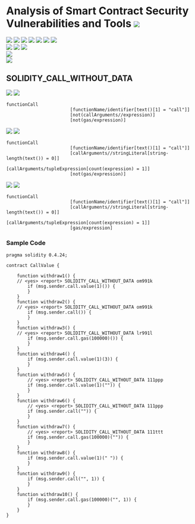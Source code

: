 # Analysis of Smart Contract Security Vulnerabilities and Tools ![](https://img.shields.io/badge/-Live-brightgreen)
![](https://img.shields.io/badge/Batch-20CYS-green) ![](https://img.shields.io/badge/Batch-UG21CYS-lightgreen) ![](https://img.shields.io/badge/Batch-PG21CYS-green) ![](https://img.shields.io/badge/Batch-UG22CYS-lightgreen) ![](https://img.shields.io/badge/Batch-PG21CYS-green) ![](https://img.shields.io/badge/Batch-PhD-darkgreen) ![](https://img.shields.io/badge/-B_RIG-darkgreen)<br/>   ![](https://img.shields.io/badge/BlockchainCourse-20CY712-green)  ![](https://img.shields.io/badge/-M.Tech_Dissertation-blue) ![](https://img.shields.io/badge/Focus-Smart_Contract_Security-yellow) <br/>
![](https://img.shields.io/badge/Blockchain-Ethereum-blue)   <br/> 
![](https://img.shields.io/badge/Language-Solidity-blue)

## SOLIDITY_CALL_WITHOUT_DATA

![](https://img.shields.io/badge/Pattern_ID-om991k-gold) ![](https://img.shields.io/badge/Severity-2-brown) 

```
functionCall
                        [functionName/identifier[text()[1] = "call"]]
                        [not(callArguments//expression)]
                        [not(gas/expression)]

```

![](https://img.shields.io/badge/Pattern_ID-lr991l-gold) ![](https://img.shields.io/badge/Severity-2-brown) 

```
functionCall
                        [functionName/identifier[text()[1] = "call"]]
                        [callArguments//stringLiteral[string-length(text()) = 0]]
                        [callArguments/tupleExpression[count(expression) = 1]]
                        [not(gas/expression)]
```

![](https://img.shields.io/badge/Pattern_ID-111ttt-gold) ![](https://img.shields.io/badge/Severity-1-brown) 

```
functionCall
                        [functionName/identifier[text()[1] = "call"]]
                        [callArguments//stringLiteral[string-length(text()) = 0]]
                        [callArguments/tupleExpression[count(expression) = 1]]
                        [gas/expression]
```

### Sample Code

```
pragma solidity 0.4.24;

contract CallValue {

    function withdraw1() {
    // <yes> <report> SOLIDITY_CALL_WITHOUT_DATA om991k
        if (msg.sender.call.value(1)()) {
        }
    }
    function withdraw2() {
    // <yes> <report> SOLIDITY_CALL_WITHOUT_DATA om991k
        if (msg.sender.call()) {
        }
    }
    function withdraw3() {
    // <yes> <report> SOLIDITY_CALL_WITHOUT_DATA lr991l
        if (msg.sender.call.gas(100000)()) {
        }
    }
    function withdraw4() {
        if (msg.sender.call.value(1)(3)) {
        }
    }
    function withdraw5() {
        // <yes> <report> SOLIDITY_CALL_WITHOUT_DATA 111ppp
        if (msg.sender.call.value(1)("")) {
        }
    }
    function withdraw6() {
        // <yes> <report> SOLIDITY_CALL_WITHOUT_DATA 111ppp
        if (msg.sender.call("")) {
        }
    }
    function withdraw7() {
        // <yes> <report> SOLIDITY_CALL_WITHOUT_DATA 111ttt
        if (msg.sender.call.gas(100000)("")) {
        }
    }
    function withdraw8() {
        if (msg.sender.call.value(1)(" ")) {
        }
    }
    function withdraw9() {
        if (msg.sender.call("", 1)) {
        }
    }
    function withdraw10() {
        if (msg.sender.call.gas(100000)("", 1)) {
        }
    }
}
```